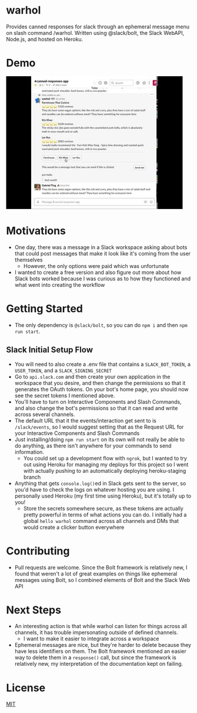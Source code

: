 # warhol
Provides canned responses for slack through an ephemeral message menu on slash command /warhol. Written using @slack/bolt, the Slack WebAPI, Node.js, and hosted on Heroku.
# Demo
[![Demonstration in Channel](preview-pic.jpg)](https://youtu.be/qnQEZWLjwyA "Demonstration in Channel")
# Motivations
- One day, there was a message in a Slack workspace asking about bots that could post messages that make it look like it's coming from the user themselves
  - However, the only options were paid which was unfortunate
- I wanted to create a free version and also figure out more about how Slack bots worked because I was curious as to how they functioned and what went into creating the workflow
# Getting Started
- The only dependency is `@slack/bolt`, so you can do `npm i` and then `npm run start`.
  
## Slack Initial Setup Flow
- You will need to also create a .env file that contains a `SLACK_BOT_TOKEN`, a `USER_TOKEN`, and a `SLACK_SIGNING_SECRET`
- Go to `api.slack.com` and then create your own application in the workspace that you desire, and then change the permissions so that it generates the OAuth tokens. On your bot's home page, you should now see the secret tokens I mentioned above.
- You'll have to turn on Interactive Components and Slash Commands, and also change the bot's permissions so that it can read and write across several channels. 
- The default URL that it the events/interaction get sent to is `/slack/events`, so I would suggest setting that as the Request URL for your Interactive Components and Slash Commands
- Just installing/doing `npm run start` on its own will not really be able to do anything, as there isn't anywhere for your commands to send information.
  - You could set up a development flow with `ngrok`, but I wanted to try out using Heroku for managing my deploys for this project so I went with actually pushing to an automatically deploying heroku-staging branch
- Anything that gets `console.log()`ed in Slack gets sent to the server, so you'd have to check the logs on whatever hosting you are using. I personally used Heroku (my first time using Heroku), but it's totally up to you! 
  - Store the secrets somewhere secure, as these tokens are actually pretty powerful in terms of what actions you can do. I initially had a global `hello warhol` command across all channels and DMs that would create a clicker button everywhere

# Contributing
- Pull requests are welcome. Since the Bolt framework is relatively new, I found that weren't a lot of great examples on things like ephemeral messages using Bolt, so I combined elements of Bolt and the Slack Web API
# Next Steps
- An interesting action is that while warhol can listen for things across all channels, it has trouble impersonating outside of defined channels. 
  - I want to make it easier to integrate across a workspace
- Ephemeral messages are nice, but they're harder to delete because they have less identifiers on them. The Bolt framework mentioned an easier way to delete them in a `response()` call, but since the framework is relatively new, my interpretation of the documentation kept on failing.

# License
[MIT](LICENSE)